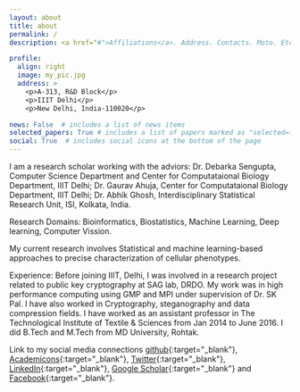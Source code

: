 ```yaml
---
layout: about
title: about
permalink: /
description: <a href="#">Affiliations</a>. Address. Contacts. Moto. Etc.

profile:
  align: right
  image: my_pic.jpg
  address: >
    <p>A-313, R&D Block</p>
    <p>IIIT Delhi</p>
    <p>New Delhi, India-110020</p>

news: False  # includes a list of news items
selected_papers: True # includes a list of papers marked as "selected={true}"
social: True  # includes social icons at the bottom of the page
---
```


I am a research scholar working with the adviors:
Dr. Debarka Sengupta, Computer Science Department and Center for Computataional Biology Department, IIIT Delhi; Dr. Gaurav Ahuja, Center for Computataional Biology Department, IIIT Delhi; Dr. Abhik Ghosh, Interdisciplinary Statistical Research Unit, ISI, Kolkata, India.

Research Domains: Bioinformatics, Biostatistics, Machine Learning, Deep learning, Computer Vission.

My current research involves Statistical and machine learning-based approaches to precise characterization of cellular phenotypes.

Experience: Before joining IIIT, Delhi, I was involved in a research project related to public key cryptography at SAG lab, DRDO. My work was in high performance computing using GMP and MPI under supervision of Dr. SK Pal. I have also worked in Cryptography, steganography and data compression fields. I have worked as an assistant professor in The Technological Institute of Textile & Sciences from Jan 2014 to June 2016. I did B.Tech and M.Tech from MD University, Rohtak.



Link to my social media connections [github](http://krishan57gupta.github.io/my_space/){:target="\_blank"}, [Academicons](https://www.debarka.com/team/krishan/){:target="\_blank"}, [Twitter](https://twitter.com/krishan57gupta/){:target="\_blank"}, [LinkedIn](https://www.linkedin.com/in/krishan57gupta/){:target="\_blank"}, [Google Scholar](https://scholar.google.com/citations?user=sU_VfPUAAAAJ/){:target="\_blank"} and [Facebook](https://www.facebook.com/krishan57gupta/){:target="\_blank"}.

